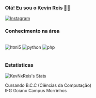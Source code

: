 ### Olá! Eu sou o Kevin Reis 👋🏼

[![Instagram](https://img.shields.io/badge/Instagram-E4405F?style=for-the-badge&logo=instagram&logoColor=white
)](https://instagram.com/kevin_reis_21?igshid=ajJsb3F3NDRrZG5s)

### Conhecimento na área

<div style="display: inline_block"><br/>
    <img align="center"alt="html5" src="https://img.shields.io/badge/HTML-239120?style=for-the-badge&logo=html5&logoColor=white"/>
    <img align="center"alt="python" src="https://img.shields.io/badge/Python-3776AB?style=for-the-badge&logo=python&logoColor=white"/>
    <img align="center"alt="php" src="https://img.shields.io/badge/PHP-777BB4?style=for-the-badge&logo=php&logoColor=white"/>
    <br/>

    

</div><br/>

### Estatisticas


![KevNxReis's Stats](https://github-readme-stats.vercel.app/api?username=KevNxReis&theme=nord&show_icons=true&hide_border=false&count_private=true)

Cursando B.C.C (Ciências da Computação)<br>
IFG Goiano Campus Morrinhos<br/>
